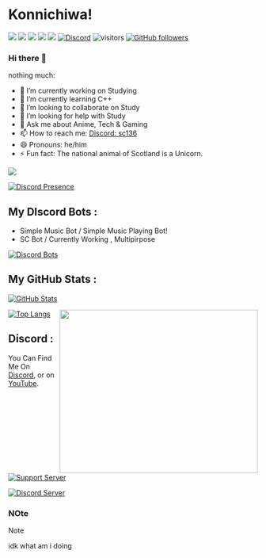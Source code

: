 # Konnichiwa!

![](https://img.shields.io/badge/OS-Windows-informational?style=flat&logo=Windows&logoColor=white&color=00aaff)
![](https://img.shields.io/badge/CodeEditor-VisualStudioCode-informational?style=flat&logo=visual-studio-code&logoColor=white&color=00aaff)
![](https://img.shields.io/badge/Laptop-HP-informational?style=flat&logo=hp&logoColor=white&color=00aaff)
![](https://img.shields.io/badge/Mobile-Samsung-informational?style=flat&logo=samsung&logoColor=white&color=00aaff)
![](https://img.shields.io/badge/Browser-Edge-informational?style=flat&logo=microsoft-edge&logoColor=white&color=00aaff)
[![Discord](https://img.shields.io/discord/594513706055106560?color=%237289DA&label=Discord&logo=Discord&logoColor=%237289DA)](https://discord.gg/UVWjuAh)
![visitors](https://visitor-badge.laobi.icu/badge?page_id=SC136)
[![GitHub followers](https://img.shields.io/github/followers/SC136?style=social)](https://github.com/sc136)

### Hi there 👋

nothing much:

- 🔭 I’m currently working on Studying
- 🌱 I’m currently learning C++
- 👯 I’m looking to collaborate on Study
- 🤔 I’m looking for help with Study
- 💬 Ask me about Anime, Tech & Gaming
- 📫 How to reach me: [Discord: sc136](https://discord.com/users/594504468931018752)
- 😄 Pronouns: he/him
- ⚡ Fun fact: The national animal of Scotland is a Unicorn.

[![](https://discord.c99.nl/widget/theme-3/594504468931018752.png)](https://discord.com/users/594504468931018752)

[![Discord Presence](https://lanyard.cnrad.dev/api/594504468931018752)](https://discord.com/users/594504468931018752)

## My DIscord Bots :
- Simple Music Bot / Simple Music Playing Bot!
- SC Bot / Currently Working , Multipirpose

[![Discord Bots](https://top.gg/api/widget/780838708664467456.svg)](https://top.gg/bot/780838708664467456)

## My GitHub Stats :
[![GitHub Stats](https://github-stats-alpha.vercel.app/api?username=SC136&cc=000&tc=fff&ic=fff&bc=000)](https://guthub.com/SC136)

[![Top Langs](https://github-readme-stats.vercel.app/api/top-langs/?username=SC136)](https://github.com/SC136)
<img align="right" width="400" height="330" src="https://spotify-recently-played-readme.vercel.app/api?user=vxsgbx1d31s54nju55e60oz7n&unique=true">

## Discord :

You Can Find Me On [Discord][1], or on [YouTube][2].

[![Support Server](https://invidget.switchblade.xyz/UVWjuAh)](https://discord.gg/UVWjuAh)

[![Discord Server](https://discordapp.com/api/guilds/594513706055106560/widget.png?style=banner2)](https://discord.gg/Yyb3Yjc)

<!-- Links to your social media accounts -->

[1]: https://discord.gg/UVWjuAh
[2]: https://www.youtube.com/c/SCSmartTech

### NOte
> [!NOTE]
> idk what am i doing
